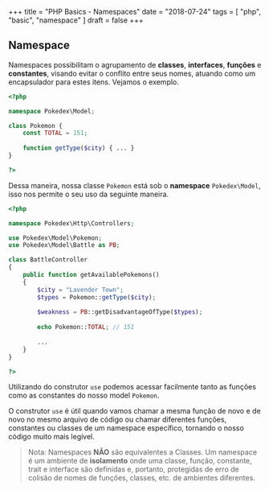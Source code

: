 +++
title = "PHP Basics - Namespaces"
date = "2018-07-24"
tags = [
  "php", "basic", "namespace"
]
draft = false
+++

## Namespace

Namespaces possibilitam o agrupamento de **classes**, **interfaces**, **funções** e **constantes**, visando evitar o conflito entre 
seus nomes, atuando como um encapsulador para estes itens. Vejamos o exemplo.

```php
<?php

namespace Pokedex\Model;

class Pokemon {
    const TOTAL = 151;
    
    function getType($city) { ... }
}

?>
```

Dessa maneira, nossa classe `Pokemon` está sob o **namespace** `Pokedex\Model`, isso nos permite o seu uso da seguinte 
maneira.

```php
<?php

namespace Pokedex\Http\Controllers;

use Pokedex\Model\Pokemon;
use Pokedex\Model\Battle as PB;

class BattleController
{
    public function getAvailablePokemons()
    {
        $city = "Lavender Town";
        $types = Pokemon::getType($city);
        
        $weakness = PB::getDisadvantageOfType($types);
        
        echo Pokemon::TOTAL; // 151
        
        ...
    }
}

?>
```

Utilizando do construtor `use` podemos acessar facilmente tanto as funções como as constantes do nosso model `Pokemon`.

O construtor `use`  é útil quando vamos chamar a mesma função de novo e de novo no mesmo arquivo de código ou chamar 
diferentes funções, constantes ou classes de um namespace específico, tornando o nosso código muito mais legível.

> Nota: Namespaces **NÃO** são equivalentes a Classes. Um namespace é um ambiente de **isolamento** onde 
> uma classe, função, constante, trait e interface são definidas e, portanto, protegidas de erro de colisão 
> de nomes de funções, classes, etc. de ambientes diferentes.